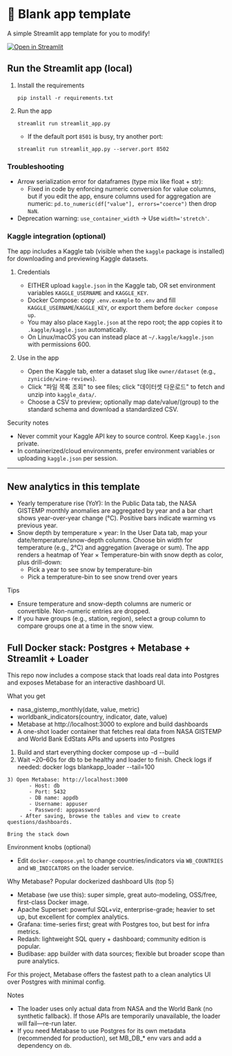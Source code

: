 # 🎈 Blank app template

A simple Streamlit app template for you to modify!

[![Open in Streamlit](https://static.streamlit.io/badges/streamlit_badge_black_white.svg)](https://blank-app-template.streamlit.app/)

## Run the Streamlit app (local)

1. Install the requirements

   ```
   pip install -r requirements.txt
   ```

2. Run the app

   ```
   streamlit run streamlit_app.py
   ```

   - If the default port `8501` is busy, try another port:

   ```
   streamlit run streamlit_app.py --server.port 8502
   ```

### Troubleshooting

- Arrow serialization error for dataframes (type mix like float + str):
  - Fixed in code by enforcing numeric conversion for value columns, but if you edit the app, ensure
    columns used for aggregation are numeric: `pd.to_numeric(df["value"], errors="coerce")` then drop `NaN`.
- Deprecation warning: `use_container_width` → Use `width='stretch'`.

### Kaggle integration (optional)

The app includes a Kaggle tab (visible when the `kaggle` package is installed) for downloading and previewing Kaggle datasets.

1) Credentials
   - EITHER upload `kaggle.json` in the Kaggle tab, OR set environment variables `KAGGLE_USERNAME` and `KAGGLE_KEY`.
   - Docker Compose: copy `.env.example` to `.env` and fill `KAGGLE_USERNAME`/`KAGGLE_KEY`, or export them before `docker compose up`.
   - You may also place `Kaggle.json` at the repo root; the app copies it to `.kaggle/kaggle.json` automatically.
   - On Linux/macOS you can instead place at `~/.kaggle/kaggle.json` with permissions 600.

2) Use in the app
   - Open the Kaggle tab, enter a dataset slug like `owner/dataset` (e.g., `zynicide/wine-reviews`).
   - Click "파일 목록 조회" to see files; click "데이터셋 다운로드" to fetch and unzip into `kaggle_data/`.
   - Choose a CSV to preview; optionally map date/value/(group) to the standard schema and download a standardized CSV.

Security notes
- Never commit your Kaggle API key to source control. Keep `Kaggle.json` private.
- In containerized/cloud environments, prefer environment variables or uploading `kaggle.json` per session.

---

## New analytics in this template

- Yearly temperature rise (YoY): In the Public Data tab, the NASA GISTEMP monthly anomalies are aggregated by year and a bar chart shows year-over-year change (°C). Positive bars indicate warming vs previous year.
- Snow depth by temperature × year: In the User Data tab, map your date/temperature/snow-depth columns. Choose bin width for temperature (e.g., 2°C) and aggregation (average or sum). The app renders a heatmap of Year × Temperature-bin with snow depth as color, plus drill-down:
   - Pick a year to see snow by temperature-bin
   - Pick a temperature-bin to see snow trend over years

Tips
- Ensure temperature and snow-depth columns are numeric or convertible. Non-numeric entries are dropped.
- If you have groups (e.g., station, region), select a group column to compare groups one at a time in the snow view.

## Full Docker stack: Postgres + Metabase + Streamlit + Loader

This repo now includes a compose stack that loads real data into Postgres and exposes Metabase for an interactive dashboard UI.

What you get
   - nasa_gistemp_monthly(date, value, metric)
   - worldbank_indicators(country, indicator, date, value)
- Metabase at http://localhost:3000 to explore and build dashboards
- A one-shot loader container that fetches real data from NASA GISTEMP and World Bank EdStats APIs and upserts into Postgres

1) Build and start everything
docker compose up -d --build
2) Wait ~20–60s for db to be healthy and loader to finish. Check logs if needed:
docker logs blankapp_loader --tail=100
```
3) Open Metabase: http://localhost:3000
       - Host: db
       - Port: 5432
       - DB name: appdb
       - Username: appuser
       - Password: apppassword
    - After saving, browse the tables and view to create questions/dashboards.

Bring the stack down
```

Environment knobs (optional)
- Edit `docker-compose.yml` to change countries/indicators via `WB_COUNTRIES` and `WB_INDICATORS` on the loader service.

Why Metabase? Popular dockerized dashboard UIs (top 5)
- Metabase (we use this): super simple, great auto-modeling, OSS/free, first-class Docker image.
- Apache Superset: powerful SQL+viz, enterprise-grade; heavier to set up, but excellent for complex analytics.
- Grafana: time-series first; great with Postgres too, but best for infra metrics.
- Redash: lightweight SQL query + dashboard; community edition is popular.
- Budibase: app builder with data sources; flexible but broader scope than pure analytics.

For this project, Metabase offers the fastest path to a clean analytics UI over Postgres with minimal config.

Notes
- The loader uses only actual data from NASA and the World Bank (no synthetic fallback). If those APIs are temporarily unavailable, the loader will fail—re-run later.
- If you need Metabase to use Postgres for its own metadata (recommended for production), set MB_DB_* env vars and add a dependency on `db`.

